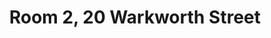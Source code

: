 ---
basin: 'No'
cudn: false
floor: Basement
grade: 1
images: []
living_room: 'No'
location: Warkworth
name: '2'
network: Wireless Only
title: Room 2,  20 Warkworth Street
---